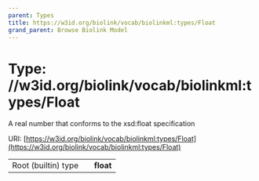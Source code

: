 ```yaml
---
parent: Types
title: https://w3id.org/biolink/vocab/biolinkml:types/Float
grand_parent: Browse Biolink Model
---
```


# Type: //w3id.org/biolink/vocab/biolinkml:types/Float


A real number that conforms to the xsd:float specification

URI: [https://w3id.org/biolink/vocab/biolinkml:types/Float](https://w3id.org/biolink/vocab/biolinkml:types/Float)

|  |  |  |
| --- | --- | --- |
| Root (builtin) type | | **float** |
